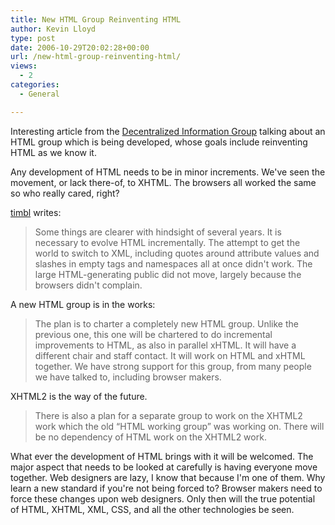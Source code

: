 ```yaml
---
title: New HTML Group Reinventing HTML
author: Kevin Lloyd
type: post
date: 2006-10-29T20:02:28+00:00
url: /new-html-group-reinventing-html/
views:
  - 2
categories:
  - General

---
```

Interesting article from the [Decentralized Information Group][1] talking about an HTML group which is being developed, whose goals include reinventing HTML as we know it.

Any development of HTML needs to be in minor increments. We've seen the movement, or lack there-of, to XHTML. The browsers all worked the same so who really cared, right?

[timbl][2] writes:

> Some things are clearer with hindsight of several years. It is necessary to evolve HTML incrementally. The attempt to get the world to switch to XML, including quotes around attribute values and slashes in empty tags and namespaces all at once didn't work. The large HTML-generating public did not move, largely because the browsers didn't complain.

A new HTML group is in the works:

> The plan is to charter a completely new HTML group. Unlike the previous one, this one will be chartered to do incremental improvements to HTML, as also in parallel xHTML. It will have a different chair and staff contact. It will work on HTML and xHTML together. We have strong support for this group, from many people we have talked to, including browser makers.

XHTML2 is the way of the future.

> There is also a plan for a separate group to work on the XHTML2 work which the old &#8220;HTML working group&#8221; was working on. There will be no dependency of HTML work on the XHTML2 work.

What ever the development of HTML brings with it will be welcomed. The major aspect that needs to be looked at carefully is having everyone move together. Web designers are lazy, I know that because I'm one of them. Why learn a new standard if you're not being forced to? Browser makers need to force these changes upon web designers. Only then will the true potential of HTML, XHTML, XML, CSS, and all the other technologies be seen.

 [1]: http://dig.csail.mit.edu/breadcrumbs/node/166
 [2]: http://dig.csail.mit.edu/breadcrumbs/blog/4